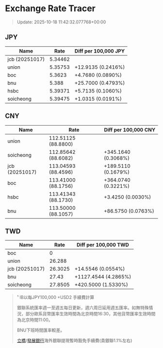 # Exchange Rate Tracer

> Update: 2025-10-18 11:42:32.077768+00:00

## JPY

| Name           |    Rate | Diff per 100,000 JPY   |
|----------------|---------|------------------------|
| jcb (20251017) | 5.34462 |                        |
| union          | 5.35753 | +12.9135 (0.2416%)     |
| boc            | 5.3623  | +4.7680 (0.0890%)      |
| bnu            | 5.388   | +25.7000 (0.4793%)     |
| hsbc           | 5.39371 | +5.7135 (0.1060%)      |
| soicheong      | 5.39475 | +1.0315 (0.0191%)      |

## CNY

| Name           | Rate                | Diff per 100,000 CNY   |
|----------------|---------------------|------------------------|
| union          | 112.51125	(88.8800) |                        |
| soicheong      | 112.85642	(88.6082) | +345.1640 (0.3068%)    |
| jcb (20251017) | 113.04593	(88.4596) | +189.5110 (0.1679%)    |
| boc            | 113.41000	(88.1756) | +364.0740 (0.3221%)    |
| hsbc           | 113.41343	(88.1730) | +3.4250 (0.0030%)      |
| bnu            | 113.50000	(88.1057) | +86.5750 (0.0763%)     |

## TWD

| Name           |    Rate | Diff per 100,000 TWD   |
|----------------|---------|------------------------|
| boc            |  0      |                        |
| union          | 26.288  |                        |
| jcb (20251017) | 26.3025 | +14.5546 (0.0554%)     |
| bnu            | 27.43   | +1127.4544 (4.2865%)   |
| soicheong      | 27.8505 | +420.5000 (1.5330%)    |


> ¹ IB以每JPY100,000 +USD2 手續費計算
>
> 銀聯系統匯率週一至週五每日更新，週六周日延用週五匯率。如無特殊情況，部分歐系貨幣匯率生效時間為北京時間16:30，其他貨幣匯率生效時間為北京時間11:00。
>
> BNU下班時間匯率較差。
>
> [立橋](https://www.wlbank.com.mo/uploads/ueditor/file/20181211/1544536513900230.pdf)/[發展銀行](https://www.mdb.com.mo/Service_Charges_20230728.pdf)海外銀聯提現暫時豁免手續費(貴銀聯1.1%左右)

